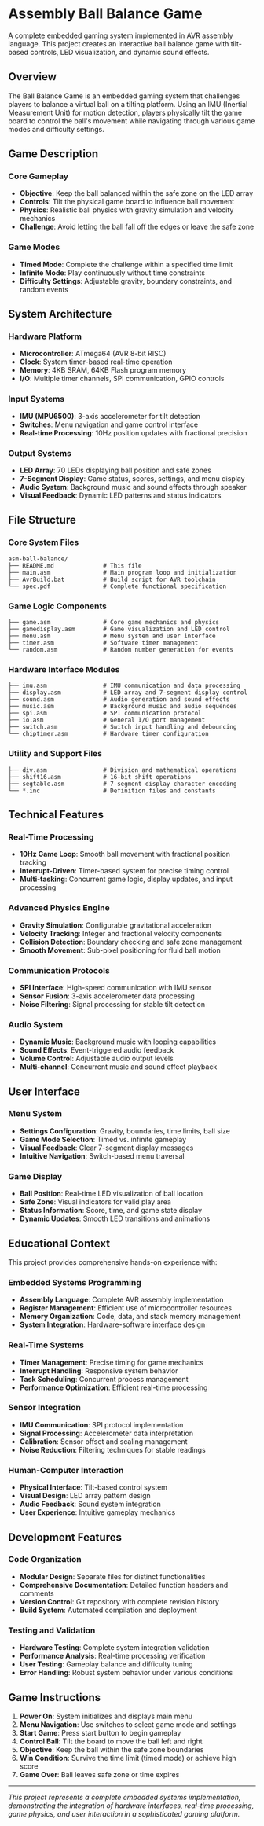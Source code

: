 # Assembly Ball Balance Game

A complete embedded gaming system implemented in AVR assembly language. This project creates an interactive ball balance game with tilt-based controls, LED visualization, and dynamic sound effects.

## Overview

The Ball Balance Game is an embedded gaming system that challenges players to balance a virtual ball on a tilting platform. Using an IMU (Inertial Measurement Unit) for motion detection, players physically tilt the game board to control the ball's movement while navigating through various game modes and difficulty settings.

## Game Description

### Core Gameplay
- **Objective**: Keep the ball balanced within the safe zone on the LED array
- **Controls**: Tilt the physical game board to influence ball movement
- **Physics**: Realistic ball physics with gravity simulation and velocity mechanics
- **Challenge**: Avoid letting the ball fall off the edges or leave the safe zone

### Game Modes
- **Timed Mode**: Complete the challenge within a specified time limit
- **Infinite Mode**: Play continuously without time constraints
- **Difficulty Settings**: Adjustable gravity, boundary constraints, and random events

## System Architecture

### Hardware Platform
- **Microcontroller**: ATmega64 (AVR 8-bit RISC)
- **Clock**: System timer-based real-time operation
- **Memory**: 4KB SRAM, 64KB Flash program memory
- **I/O**: Multiple timer channels, SPI communication, GPIO controls

### Input Systems
- **IMU (MPU6500)**: 3-axis accelerometer for tilt detection
- **Switches**: Menu navigation and game control interface
- **Real-time Processing**: 10Hz position updates with fractional precision

### Output Systems
- **LED Array**: 70 LEDs displaying ball position and safe zones
- **7-Segment Display**: Game status, scores, settings, and menu display
- **Audio System**: Background music and sound effects through speaker
- **Visual Feedback**: Dynamic LED patterns and status indicators

## File Structure

### Core System Files
```
asm-ball-balance/
├── README.md              # This file
├── main.asm               # Main program loop and initialization
├── AvrBuild.bat           # Build script for AVR toolchain
└── spec.pdf               # Complete functional specification
```

### Game Logic Components
```
├── game.asm               # Core game mechanics and physics
├── gamedisplay.asm        # Game visualization and LED control
├── menu.asm               # Menu system and user interface
├── timer.asm              # Software timer management
└── random.asm             # Random number generation for events
```

### Hardware Interface Modules
```
├── imu.asm                # IMU communication and data processing
├── display.asm            # LED array and 7-segment display control
├── sound.asm              # Audio generation and sound effects
├── music.asm              # Background music and audio sequences
├── spi.asm                # SPI communication protocol
├── io.asm                 # General I/O port management
├── switch.asm             # Switch input handling and debouncing
└── chiptimer.asm          # Hardware timer configuration
```

### Utility and Support Files
```
├── div.asm                # Division and mathematical operations
├── shift16.asm            # 16-bit shift operations
├── segtable.asm           # 7-segment display character encoding
└── *.inc                  # Definition files and constants
```

## Technical Features

### Real-Time Processing
- **10Hz Game Loop**: Smooth ball movement with fractional position tracking
- **Interrupt-Driven**: Timer-based system for precise timing control
- **Multi-tasking**: Concurrent game logic, display updates, and input processing

### Advanced Physics Engine
- **Gravity Simulation**: Configurable gravitational acceleration
- **Velocity Tracking**: Integer and fractional velocity components
- **Collision Detection**: Boundary checking and safe zone management
- **Smooth Movement**: Sub-pixel positioning for fluid ball motion

### Communication Protocols
- **SPI Interface**: High-speed communication with IMU sensor
- **Sensor Fusion**: 3-axis accelerometer data processing
- **Noise Filtering**: Signal processing for stable tilt detection

### Audio System
- **Dynamic Music**: Background music with looping capabilities
- **Sound Effects**: Event-triggered audio feedback
- **Volume Control**: Adjustable audio output levels
- **Multi-channel**: Concurrent music and sound effect playback

## User Interface

### Menu System
- **Settings Configuration**: Gravity, boundaries, time limits, ball size
- **Game Mode Selection**: Timed vs. infinite gameplay
- **Visual Feedback**: Clear 7-segment display messages
- **Intuitive Navigation**: Switch-based menu traversal

### Game Display
- **Ball Position**: Real-time LED visualization of ball location
- **Safe Zone**: Visual indicators for valid play area
- **Status Information**: Score, time, and game state display
- **Dynamic Updates**: Smooth LED transitions and animations

## Educational Context

This project provides comprehensive hands-on experience with:

### Embedded Systems Programming
- **Assembly Language**: Complete AVR assembly implementation
- **Register Management**: Efficient use of microcontroller resources
- **Memory Organization**: Code, data, and stack memory management
- **System Integration**: Hardware-software interface design

### Real-Time Systems
- **Timer Management**: Precise timing for game mechanics
- **Interrupt Handling**: Responsive system behavior
- **Task Scheduling**: Concurrent process management
- **Performance Optimization**: Efficient real-time processing

### Sensor Integration
- **IMU Communication**: SPI protocol implementation
- **Signal Processing**: Accelerometer data interpretation
- **Calibration**: Sensor offset and scaling management
- **Noise Reduction**: Filtering techniques for stable readings

### Human-Computer Interaction
- **Physical Interface**: Tilt-based control system
- **Visual Design**: LED array pattern design
- **Audio Feedback**: Sound system integration
- **User Experience**: Intuitive gameplay mechanics

## Development Features

### Code Organization
- **Modular Design**: Separate files for distinct functionalities
- **Comprehensive Documentation**: Detailed function headers and comments
- **Version Control**: Git repository with complete revision history
- **Build System**: Automated compilation and deployment

### Testing and Validation
- **Hardware Testing**: Complete system integration validation
- **Performance Analysis**: Real-time processing verification
- **User Testing**: Gameplay balance and difficulty tuning
- **Error Handling**: Robust system behavior under various conditions

## Game Instructions

1. **Power On**: System initializes and displays main menu
2. **Menu Navigation**: Use switches to select game mode and settings
3. **Start Game**: Press start button to begin gameplay
4. **Control Ball**: Tilt the board to move the ball left and right
5. **Objective**: Keep the ball within the safe zone boundaries
6. **Win Condition**: Survive the time limit (timed mode) or achieve high score
7. **Game Over**: Ball leaves safe zone or time expires

---

*This project represents a complete embedded systems implementation, demonstrating the integration of hardware interfaces, real-time processing, game physics, and user interaction in a sophisticated gaming platform.*
